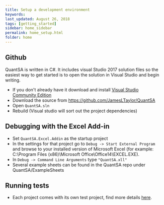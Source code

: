 ```yaml
---
title: Setup a development environment
keywords: 
last_updated: August 26, 2018
tags: [getting_started]
sidebar: home_sidebar
permalink: home_setup.html
folder: home
---
```


## Github

QuantSA is written in C#.  It includes visual Studio 2017 solution files so the easiest way to get started is to open the solution in Visual Studio and begin writing.

* If you don't already have it download and install [Visual Studio Community Edition](https://visualstudio.microsoft.com/) 
* Download the source from <https://github.com/JamesLTaylor/QuantSA>
* Open `QuantSA.sln`
* Rebuild (Visual studio will sort out the project dependencies)

## Debugging with the Excel Add-in
* Set `QuantSA.Excel.Addin` as the startup project
* In the settings for that project go to 
`Debug -> Start External Program` and browse to your installed version of Microsoft Excel (for example: C:\Program Files (x86)\Microsoft Office\Office14\EXCEL.EXE).
* In `Debug -> Command Line Arguments` type `"QuantSA.xll"`
* Several example sheets can be found in the QuantSA repo under QuantSA/ExampleSheets
 

## Running tests
* Each project comes with its own test project, find more details [here](home_tests.html).